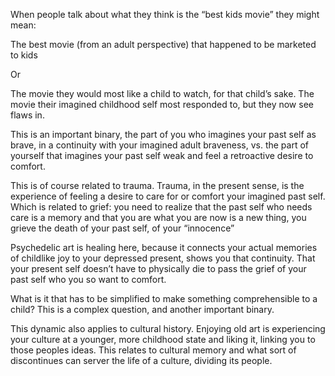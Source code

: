 
When people talk about what they think is the “best kids movie” they might mean:

The best movie (from an adult perspective) that happened to be marketed to kids 

Or

The movie they would most like a child to watch, for that child’s sake. The movie their imagined childhood self most responded to, but they now see flaws in.

This is an important binary, the part of you who imagines your past self as brave, in a continuity with your imagined adult braveness, vs. the part of yourself that imagines your past self weak and feel a retroactive desire to comfort.

This is of course related to trauma. Trauma, in the present sense, is the experience of feeling a desire to care for or comfort your imagined past self. Which is related to grief: you need to realize that the past self who needs care is a memory and that you are what you are now is a new thing, you grieve the death of your past self, of your “innocence”

Psychedelic art is healing here, because it connects your actual memories of childlike joy to your depressed present, shows you that continuity. That your present self doesn’t have to physically die to pass the grief of your past self who you so want to comfort.

What is it that has to be simplified to make something comprehensible to a child? This is a complex question, and another important binary.

This dynamic also applies to cultural history. Enjoying old art is experiencing your culture at a younger, more childhood state and liking it, linking you to those peoples ideas. This relates to cultural memory and what sort of discontinues can server the life of a culture, dividing its people.
